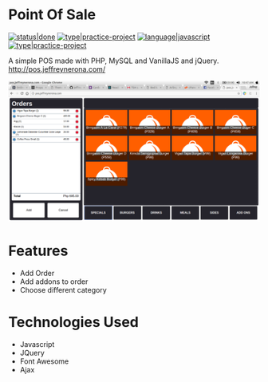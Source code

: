 # Point Of Sale

[![status|done](http://jeffreynerona.com/badges/status-done.svg)](http://jeffreynerona.com/projects) [![type|practice-project](http://jeffreynerona.com/badges/type-practiceproject.svg)](http://jeffreynerona.com/projects/) [![language|javascript](http://jeffreynerona.com/badges/language-javascript.svg)](http://jeffreynerona.com/projects/javascript)  [![type|practice-project](http://jeffreynerona.com/badges/technology-node+express+mongo.svg)](http://jeffreynerona.com/projects/)

A simple POS made with PHP, MySQL and VanillaJS and jQuery. http://pos.jeffreynerona.com/

![jeffreynerona|nodebank](https://raw.githubusercontent.com/jeffreynerona/pos/master/screenshot/pos.png)

# Features

  - Add Order
  - Add addons to order
  - Choose different category

# Technologies Used

  - Javascript
  - JQuery
  - Font Awesome
  - Ajax

